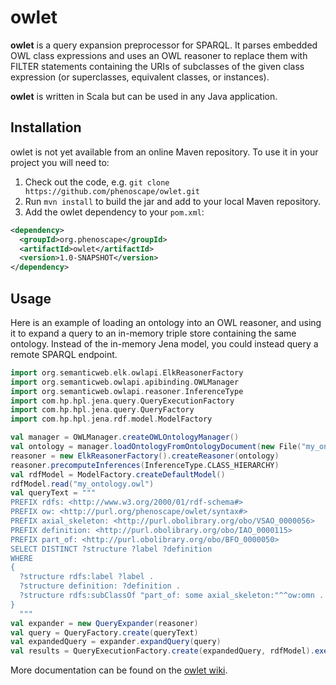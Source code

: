 owlet
==========

**owlet** is a query expansion preprocessor for SPARQL. It parses embedded OWL class expressions and uses an OWL reasoner to replace them with FILTER statements containing the URIs of subclasses of the given class expression (or superclasses, equivalent classes, or instances).

**owlet** is written in Scala but can be used in any Java application.

## Installation
owlet is not yet available from an online Maven repository. To use it in your project you will need to:

1. Check out the code, e.g. `git clone https://github.com/phenoscape/owlet.git`
2. Run `mvn install` to build the jar and add to your local Maven repository.
3. Add the owlet dependency to your `pom.xml`: 

```xml
<dependency>
  <groupId>org.phenoscape</groupId>
  <artifactId>owlet</artifactId>
  <version>1.0-SNAPSHOT</version>
</dependency>
```

## Usage
Here is an example of loading an ontology into an OWL reasoner, and using it to expand a query to an in-memory triple store containing the same ontology. Instead of the in-memory Jena model, you could instead query a remote SPARQL endpoint.

```scala
import org.semanticweb.elk.owlapi.ElkReasonerFactory
import org.semanticweb.owlapi.apibinding.OWLManager
import org.semanticweb.owlapi.reasoner.InferenceType
import com.hp.hpl.jena.query.QueryExecutionFactory
import com.hp.hpl.jena.query.QueryFactory
import com.hp.hpl.jena.rdf.model.ModelFactory

val manager = OWLManager.createOWLOntologyManager()
val ontology = manager.loadOntologyFromOntologyDocument(new File("my_ontology.owl"))
reasoner = new ElkReasonerFactory().createReasoner(ontology)
reasoner.precomputeInferences(InferenceType.CLASS_HIERARCHY)
val rdfModel = ModelFactory.createDefaultModel() 
rdfModel.read("my_ontology.owl")
val queryText = """
PREFIX rdfs: <http://www.w3.org/2000/01/rdf-schema#>
PREFIX ow: <http://purl.org/phenoscape/owlet/syntax#>
PREFIX axial_skeleton: <http://purl.obolibrary.org/obo/VSAO_0000056>
PREFIX definition: <http://purl.obolibrary.org/obo/IAO_0000115>
PREFIX part_of: <http://purl.obolibrary.org/obo/BFO_0000050>
SELECT DISTINCT ?structure ?label ?definition
WHERE
{
  ?structure rdfs:label ?label .
  ?structure definition: ?definition .
  ?structure rdfs:subClassOf "part_of: some axial_skeleton:"^^ow:omn .
}
  """
val expander = new QueryExpander(reasoner)
val query = QueryFactory.create(queryText)
val expandedQuery = expander.expandQuery(query)
val results = QueryExecutionFactory.create(expandedQuery, rdfModel).execSelect()
```

More documentation can be found on the [owlet wiki](https://github.com/phenoscape/owlet/wiki).
